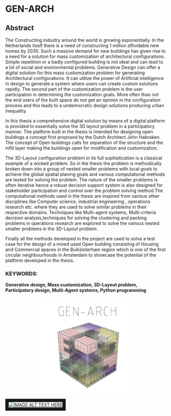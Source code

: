 # GEN-ARCH
## Abstract

The Constructing industry around the world is growing exponentially. In the Netherlands itself there is a need of constructing 1 million affordable new homes by 2030. Such a massive demand for new buildings has given rise to a need for a solution for mass customization of architectural configurations. Simple repetition or a badly configured building is not ideal and can lead to a lot of social and environmental problems. Generative Design can offer a digital solution for this mass customization problem for generating Architectural configurations. It can utilize the power of Artificial intelligence in design to generate a system where users can create custom solutions rapidly. The second part of the customization problem is the user participation in determining the customization goals. More often than not the end users of the built space do not get an opinion in the configuration process and this leads to a undemocratic design solutions producing urban inequality. 

In this thesis a comprehensive digital solution by means of a digital platform is provided to essentially solve the 3D layout problem in a participatory manner. The platform built in the thesis is intended for designing open buildings a concept first proposed by the Dutch Architect John Habraken. The concept of Open buildings calls for separation of the structure and the infill layer making the buildings open for modification and customization.

The 3D-Layout configuration problem in its full sophistication is a classical example of a wicked problem. So in the thesis the problem is methodically broken down into a group of nested smaller problems with local goals to achieve the global spatial planing goals and various computational methods are tested for solving the problem.
The nature of the smaller problems is often iterative hence a robust decision support system is also designed for stakeholder participation and control over the problem solving method.The computational methods used in the thesis are inspired from various other disciplines like Computer science, industrial engineering , operations research etc. where they are used to solve similar problems in their respective domains. Techniques like Multi-agent systems, Multi-criteria decision analysis,techniques for solving the clustering and packing problems in operations research are explored to solve the various nested smaller problems in the 3D-Layout problem. 

Finally all the methods developed in the project are used to solve a test case for the design of a mixed used Open building consisting of Housing and Commercial spaces in the Buiksloterham region which is one of the first circular neighbourhoods in Amsterdam to showcase the potential of the platform developed in the thesis. 

### KEYWORDS:
**Generative design, Mass customization, 3D-Layout problem, Participatory design, Multi-Agent systems, Python programming**


<p align="center">
  <img width="300" height="300" src="https://github.com/adityasoman/GEN-ARCH/blob/main/Logo_Transparant-02.jpg">
</p>

<a href="http://www.youtube.com/watch?feature=player_embedded&v=emaIgen5row
" target="_blank"><img src="http://img.youtube.com/vi/emaIgen5row/0.jpg" 
alt="IMAGE ALT TEXT HERE" width="1280" height="720" border="10" /></a>
